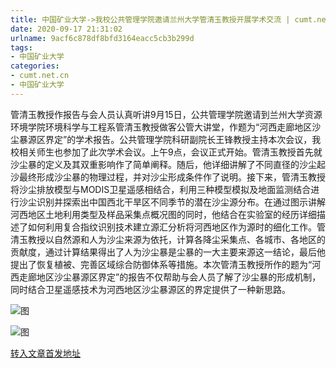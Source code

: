 ```yaml
---
title: 中国矿业大学->我校公共管理学院邀请兰州大学管清玉教授开展学术交流 | cumt.net.cn
date: 2020-09-17 21:31:02
urlname: 9acf6c878df8bfd3164eacc5cb3b299d
tags: 
- 中国矿业大学
categories:
- cumt.net.cn
- 中国矿业大学
---
```

管清玉教授作报告与会人员认真听讲9月15日，公共管理学院邀请到兰州大学资源环境学院环境科学与工程系管清玉教授做客公管大讲堂，作题为“河西走廊地区沙尘暴源区界定”的学术报告。公共管理学院科研副院长王锋教授主持本次会议，我校相关师生也参加了此次学术会议。上午9点，会议正式开始。管清玉教授首先就沙尘暴的定义及其双重影响作了简单阐释。随后，他详细讲解了不同直径的沙尘起沙最终形成沙尘暴的物理过程，并对沙尘形成条件作了说明。接下来，管清玉教授将沙尘排放模型与MODIS卫星遥感相结合，利用三种模型模拟及地面监测结合进行沙尘识别并探索出中国西北干旱区不同季节的潜在沙尘源分布。在通过图示讲解河西地区土地利用类型及样品采集点概况图的同时，他结合在实验室的经历详细描述了如何利用复合指纹识别技术建立源汇分析将河西地区作为源时的细化工作。管清玉教授以自然源和人为沙尘来源为依托，计算各降尘采集点、各城市、各地区的贡献度，通过计算结果得出了人为沙尘暴是尘暴的一大主要来源这一结论，最后他提出了恢复植被、完善区域综合防御体系等措施。本次管清玉教授所作的题为“河西走廊地区沙尘暴源区界定”的报告不仅帮助与会人员了解了沙尘暴的形成机制，同时结合卫星遥感技术为河西地区沙尘暴源区的界定提供了一种新思路。

![图](http://xwzx.cumt.edu.cn/_upload/article/images/e9/13/ff81f77c4fa4b078b0542a74cad6/aeb5eb45-b6d7-4f7f-be88-32979af405cc.png)

![图](http://xwzx.cumt.edu.cn/_upload/article/images/e9/13/ff81f77c4fa4b078b0542a74cad6/392ad822-6a51-4778-881e-02e98d77a21b.png)

[转入文章首发地址](http://xwzx.cumt.edu.cn/c5/9f/c523a574879/page.htm)
